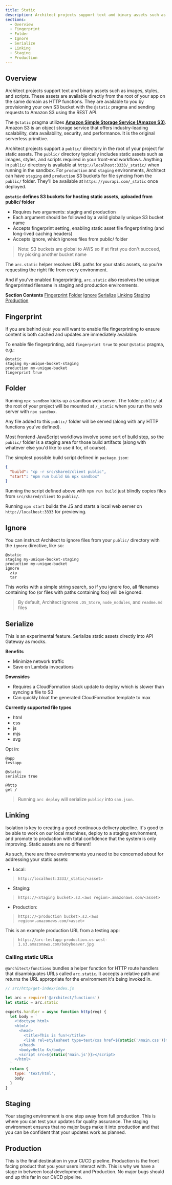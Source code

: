```yaml
---
title: Static
description: Architect projects support text and binary assets such as images, styles, and scripts.
sections:
  - Overview
  - Fingerprint
  - Folder
  - Ignore
  - Serialize
  - Linking
  - Staging
  - Production
---
```


## Overview

Architect projects support text and binary assets such as images, styles, and scripts. These assets are available directly from the root of your app on the same domain as HTTP functions. They are available to you by provisioning your own S3 bucket with the `@static` pragma and sending requests to Amazon S3 using the REST API.

The `@static` pragma utilizes [**Amazon Simple Storage Service (Amazon S3)**](https://aws.amazon.com/s3/). Amazon S3 is an object storage service that offers industry-leading scalability, data availability, security, and performance. It is the original serverless primitive.

Architect projects support a `public/` directory in the root of your project for static assets. The `public/` directory typically includes static assets such as images, styles, and scripts required in your front-end workflows. Anything in `public/` directory is available at `http://localhost:3333/_static/` when running in the sandbox. For `production` and `staging` environments, Architect can have `staging` and `production` S3 buckets for file syncing from the `public/` folder. They'll be available at `https://yourapi.com/_static` once deployed.

**`@static` defines S3 buckets for hosting static assets, uploaded from public/ folder**

- Requires two arguments: staging and production
- Each argument should be followed by a valid globally unique S3 bucket name
- Accepts fingerprint setting, enabling static asset file fingerprinting (and long-lived caching headers)
- Accepts ignore, which ignores files from public/ folder

> Note: S3 buckets are global to AWS so if at first you don't succeed, try picking another bucket name

The `arc.static` helper resolves URL paths for your static assets, so you're requesting the right file from every environment.

And if you've enabled fingerprinting, `arc.static` also resolves the unique fingerprinted filename in staging and production environments.

**Section Contents**
[Fingerprint](#fingerprint)
[Folder](#folder)
[Ignore](#ignore)
[Serialize](#serialize)
[Linking](#linking)
[Staging](#staging)
[Production](#production)

## Fingerprint

If you are behind `@cdn` you will want to enable file fingerprinting to ensure content is both cached and updates are immediately available:

To enable file fingerprinting, add `fingerprint true` to your `@static` pragma, e.g.:

```arc
@static
staging my-unique-bucket-staging
production my-unique-bucket
fingerprint true
```

## Folder

Running `npx sandbox` kicks up a sandbox web server. The folder `public/` at the root of your project will be mounted at `/_static` when you run the web server with `npx sandbox`.

Any file added to this `public/` folder will be served (along with any HTTP functions you've defined).

Most frontend JavaScript workflows involve some sort of build step, so the `public/` folder is a staging area for those build artifacts (along with whatever else you'd like to use it for, of course).

The simplest possible build script defined in `package.json`:

```json
{
  "build": "cp -r src/shared/client public",
  "start": "npm run build && npx sandbox"
}
```
Running the script defined above with `npm run build` just blindly copies files from `src/shared/client` to `public/`.

Running `npm start` builds the JS and starts a local web server on `http://localhost:3333` for previewing.

## Ignore

You can instruct Architect to ignore files from your `public/` directory with the `ignore` directive, like so:

```arc
@static
staging my-unique-bucket-staging
production my-unique-bucket
ignore
  zip
  tar
```
This works with a simple string search, so if you ignore foo, all filenames containing foo (or files with paths containing foo) will be ignored.

> By default, Architect ignores `.DS_Store`, `node_modules`, and `readme.md` files

## Serialize

This is an experimental feature. Serialize static assets directly into API Gateway as mocks.

**Benefits**
- Minimize network traffic
- Save on Lambda invocations

**Downsides**
- Requires a CloudFormation stack update to deploy which is slower than syncing a file to S3
- Can quickly bloat the generated CloudFormation template to max

**Currently supported file types**
- html
- css
- js
- mjs
- svg

Opt in:

```arc
@app
testapp

@static
serialize true

@http
get /
```

> Running `arc deploy` will serialize `public/` into `sam.json`.

## Linking

Isolation is key to creating a good continuous delivery pipeline. It's good to be able to work on our local machines, deploy to a staging environment, and promote to production with total confidence that the system is only improving. Static assets are no different!

As such, there are three environments you need to be concerned about for addressing your static assets:

- Local:
> `http://localhost:3333/_static/<asset>`
- Staging:
> `https://<staging bucket>.s3.<aws region>.amazonaws.com/<asset>`
- Production:
> `https://<production bucket>.s3.<aws region>.amazonaws.com/<asset>`

This is an example production URL from a testing app:
> `https://arc-testapp-production.us-west-1.s3.amazonaws.com/babybeaver.jpg`

### Calling static URLs

`@architect/functions` bundles a helper function for HTTP route handlers that disambiguates URLs called `arc.static`. It accepts a relative path and returns the URL appropriate for the environment it's being invoked in.

```javascript
// src/http/get-index/index.js

let arc = require('@architect/functions')
let static = arc.static

exports.handler = async function http(req) {
  let body = `
    <!doctype html>
    <html>
      <head>
        <title>This is fun!</title>
        <link rel=stylesheet type=text/css href=${static('/main.css')}>
      </head>
      <body>Hello ƛ</body>
      <script src=${static('main.js')}></script>
    </html>
  `
  return {
    type: 'text/html',
    body
  }
}
```

## Staging

Your staging environment is one step away from full production. This is where you can test your updates for quality assurance. The staging environment ensures that no major bugs make it into production and that you can be confident that your updates work as planned.

## Production

This is the final destination in your CI/CD pipeline. Production is the front facing product that you your users interact with. This is why we have a stage in between local development and Production. No major bugs should end up this far in our CI/CD pipeline.

